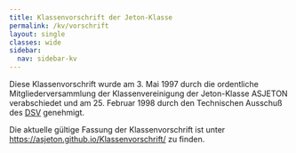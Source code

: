 ```yaml
---
title: Klassenvorschrift der Jeton-Klasse
permalink: /kv/vorschrift
layout: single
classes: wide
sidebar:
  nav: sidebar-kv
---
```


Diese Klassenvorschrift wurde am 3. Mai 1997 durch die ordentliche Mitgliederversammlung der Klassenvereinigung der Jeton-Klasse ASJETON verabschiedet und am 25. Februar 1998 durch den Technischen Ausschuß des [DSV](https://dsv.org) genehmigt.

Die aktuelle gültige Fassung der Klassenvorschrift ist unter <https://asjeton.github.io/Klassenvorschrift/> zu finden.
